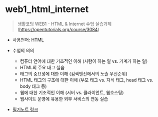# web1_html_internet
> 생활코딩 WEB1 - HTML &amp; Internet 수업 실습과제
> (https://opentutorials.org/course/3084)

* 사용언어: HTML

* 수업의 의의
  * 컴퓨터 언어에 대한 기초적인 이해 (사람이 하는 일 vs. 기계가 하는 일)
  * HTML의 주요 태그 실습
  * 태그의 중요성에 대한 이해 (검색엔진에서의 노출 우선순위)
  * HTML 태그의 구조에 대한 이해 (부모 태그 vs. 자식 태그, head 태그 vs. body 태그 등)
  * 웹에 대한 기초적인 이해 (서버 vs. 클라이언트, 웹호스팅)
  * 웹사이트 운영에 유용한 외부 서비스의 연동 실습

* [필기노트 링크](https://github.com/kshyun1223/web1_html_internet/wiki)

